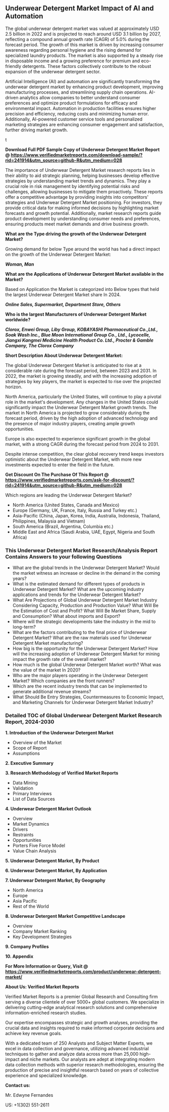 <h2>Underwear Detergent Market Impact of AI and Automation</h2><p>The global underwear detergent market was valued at approximately USD 2.5 billion in 2022 and is projected to reach around USD 3.1 billion by 2027, reflecting a compound annual growth rate (CAGR) of 5.0% during the forecast period. The growth of this market is driven by increasing consumer awareness regarding personal hygiene and the rising demand for specialized laundry products. The market is also supported by a steady rise in disposable income and a growing preference for premium and eco-friendly detergents. These factors collectively contribute to the robust expansion of the underwear detergent sector.</p><p>Artificial Intelligence (AI) and automation are significantly transforming the underwear detergent market by enhancing product development, improving manufacturing processes, and streamlining supply chain operations. AI-driven analytics allow companies to better understand consumer preferences and optimize product formulations for efficacy and environmental impact. Automation in production facilities ensures higher precision and efficiency, reducing costs and minimizing human error. Additionally, AI-powered customer service tools and personalized marketing strategies are enhancing consumer engagement and satisfaction, further driving market growth.</p>t</p><p id="" class=""><strong>Download Full PDF Sample Copy of Underwear Detergent Market Report @ <a href="https://www.verifiedmarketreports.com/download-sample/?rid=241914&utm_source=github-R&utm_medium=028" target="_blank">https://www.verifiedmarketreports.com/download-sample/?rid=241914&utm_source=github-R&utm_medium=028</a></strong></p><p>The importance of&nbsp;Underwear Detergent Market research reports lies in their ability to aid strategic planning, helping businesses develop effective strategies by understanding market trends and dynamics. They play a crucial role in risk management by identifying potential risks and challenges, allowing businesses to mitigate them proactively. These reports offer a competitive advantage by providing insights into competitors' strategies and Underwear Detergent Market positioning. For investors, they provide critical data for making informed decisions by highlighting market forecasts and growth potential. Additionally, market research reports guide product development by understanding consumer needs and preferences, ensuring products meet market demands and drive business growth.</p><p><strong>What are the&nbsp;Type driving the growth of the Underwear Detergent Market?</strong></p><p id="" class="">Growing demand for below Type around the world has had a direct impact on the growth of the Underwear Detergent Market:</p><em><strong>Woman, Man</strong></em></p><strong>What are the&nbsp;Applications&nbsp;of Underwear Detergent Market available in the Market?</strong></p><p id="" class="">Based on Application the Market is categorized into Below types that held the largest Underwear Detergent Market share In 2024.</p><em><strong>Online Sales, Supermarket, Department Store, Others</strong></em></p><strong>Who is the largest Manufacturers of Underwear Detergent Market worldwide?</strong></p><p><em><strong>Clorox, Enwei Group, Liby Group, KOBAYASHI Pharmaceutical Co.,Ltd., Soak Wash Inc., Blue Moon International Group Co., Ltd., Lycocelle, Jiangxi Kangmei Medicine Health Product Co. Ltd., Procter & Gamble Company, The Clorox Company</strong></em></p><p id="" class=""><strong>Short Description About Underwear Detergent Market:</strong></p><p>The global Underwear Detergent Market is anticipated to rise at a considerable rate during the forecast period, between 2023 and 2031. In 2022, the market is growing steadily, and with the increasing adoption of strategies by key players, the market is expected to rise over the projected horizon.</p><p>North America, particularly the United States, will continue to play a pivotal role in the market's development. Any changes in the United States could significantly impact the Underwear Detergent Market growth trends. The market in North America is projected to grow considerably during the forecast period, driven by the high adoption of advanced technology and the presence of major industry players, creating ample growth opportunities.</p><p>Europe is also expected to experience significant growth in the global market, with a strong CAGR during the forecast period from 2024 to 2031.</p><p>Despite intense competition, the clear global recovery trend keeps investors optimistic about the Underwear Detergent Market, with more new investments expected to enter the field in the future.</p><p id="" class=""><strong>Get Discount On The Purchase Of This Report @ <a href="https://www.verifiedmarketreports.com/ask-for-discount/?rid=241914&utm_source=github-R&utm_medium=028" target="_blank">https://www.verifiedmarketreports.com/ask-for-discount/?rid=241914&utm_source=github-R&utm_medium=028</a></strong></p>Which regions are leading the Underwear Detergent Market?</p><ul><li>North America (United States, Canada and Mexico)</li><li>Europe (Germany, UK, France, Italy, Russia and Turkey etc.)</li><li>Asia-Pacific (China, Japan, Korea, India, Australia, Indonesia, Thailand, Philippines, Malaysia and Vietnam)</li><li>South America (Brazil, Argentina, Columbia etc.)</li><li>Middle East and Africa (Saudi Arabia, UAE, Egypt, Nigeria and South Africa)</li></ul><h3 id="" class="">This Underwear Detergent Market Research/Analysis Report Contains Answers to your following Questions</h3><ul><li>What are the global trends in the Underwear Detergent Market? Would the market witness an increase or decline in the demand in the coming years?</li><li>What is the estimated demand for different types of products in Underwear Detergent Market? What are the upcoming industry applications and trends for the Underwear Detergent Market?</li><li>What Are Projections of Global Underwear Detergent Market Industry Considering Capacity, Production and Production Value? What Will Be the Estimation of Cost and Profit? What Will Be Market Share, Supply and Consumption? What about imports and Export?</li><li>Where will the strategic developments take the industry in the mid to long-term?</li><li>What are the factors contributing to the final price of Underwear Detergent Market? What are the raw materials used for Underwear Detergent Market manufacturing?</li><li>How big is the opportunity for the Underwear Detergent Market? How will the increasing adoption of Underwear Detergent Market for mining impact the growth rate of the overall market?</li><li>How much is the global Underwear Detergent Market worth? What was the value of the market In 2020?</li><li>Who are the major players operating in the Underwear Detergent Market? Which companies are the front runners?</li><li>Which are the recent industry trends that can be implemented to generate additional revenue streams?</li><li>What Should Be Entry Strategies, Countermeasures to Economic Impact, and Marketing Channels for Underwear Detergent Market Industry?</li></ul><h3 id="" class="">Detailed TOC of Global Underwear Detergent Market Research Report, 2024-2030</h3><p id="" class=""><strong>1. Introduction of the Underwear Detergent Market</strong></p><ul><li>Overview of the Market</li><li>Scope of Report</li><li>Assumptions</li></ul><p id="" class=""><strong>2. Executive Summary</strong></p><p id="" class=""><strong>3. Research Methodology of Verified Market Reports</strong></p><ul><li>Data Mining</li><li>Validation</li><li>Primary Interviews</li><li>List of Data Sources</li></ul><p id="" class=""><strong>4. Underwear Detergent Market Outlook</strong></p><ul><li>Overview</li><li>Market Dynamics</li><li>Drivers</li><li>Restraints</li><li>Opportunities</li><li>Porters Five Force Model</li><li>Value Chain Analysis</li></ul><p id="" class=""><strong>5. Underwear Detergent Market, By Product</strong></p><p id="" class=""><strong>6. Underwear Detergent Market, By Application</strong></p><p id="" class=""><strong>7. Underwear Detergent Market, By Geography</strong></p><ul><li>North America</li><li>Europe</li><li>Asia Pacific</li><li>Rest of the World</li></ul><p id="" class=""><strong>8. Underwear Detergent Market Competitive Landscape</strong></p><ul><li>Overview</li><li>Company Market Ranking</li><li>Key Development Strategies</li></ul><p id="" class=""><strong>9. Company Profiles</strong></p><p id="" class=""><strong>10. Appendix</strong></p><p id="" class=""><strong>For More Information or Query, Visit @ <a href="https://www.verifiedmarketreports.com/product/underwear-detergent-market/" target="_blank">https://www.verifiedmarketreports.com/product/underwear-detergent-market/</a></strong></p><p id="" class=""><strong>About Us: Verified Market Reports</strong></p><p id="" class="">Verified Market Reports is a premier Global Research and Consulting firm serving a diverse clientele of over 5000+ global customers. We specialize in delivering cutting-edge analytical research solutions and comprehensive information-enriched research studies.</p><p id="" class="">Our expertise encompasses strategic and growth analyses, providing the crucial data and insights required to make informed corporate decisions and achieve key revenue goals.</p><p id="" class="">With a dedicated team of 250 Analysts and Subject Matter Experts, we excel in data collection and governance, utilizing advanced industrial techniques to gather and analyze data across more than 25,000 high-impact and niche markets. Our analysts are adept at integrating modern data collection methods with superior research methodologies, ensuring the production of precise and insightful research based on years of collective experience and specialized knowledge.</p><p id="" class=""><strong>Contact us:</strong></p><p id="" class="">Mr. Edwyne Fernandes</p><p id="" class="">US: +1(302) 551-2611</p>